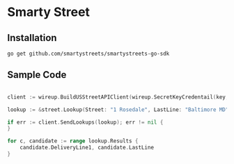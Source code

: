 # Smarty Street

## Installation

`go get github.com/smartystreets/smartystreets-go-sdk`

## Sample Code

```go

client := wireup.BuildUSStreetAPIClient(wireup.SecretKeyCredentail(key, pair))

lookup := &street.Lookup(Street: "1 Rosedale", LastLine: "Baltimore MD", MaxCandidates: 10)

if err := client.SendLookups(lookup); err != nil {
}

for c, candidate := range lookup.Results {
    candidate.DeliveryLine1, candidate.LastLine
}
```
